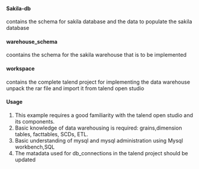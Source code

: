 #### Sakila-db
contains the schema for sakila database and the data to populate the sakila database
#### warehouse_schema
coontains the schema for the sakila warehouse that is to be implemented
#### workspace
contains the complete talend project for implementing the data warehouse 
unpack the rar file and import it from talend open studio
#### Usage
1. This example requires a good familiarity with the talend open studio and its components. 
2. Basic knowledge of data warehousing is required:  grains,dimension tables, facttables, SCDs, ETL.
3. Basic understanding of mysql and mysql administration using Mysql workbench,SQL
4. The  matadata used for db_connections in the talend project should be updated
